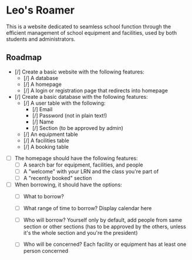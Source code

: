 # Leo's Roamer

This is a website dedicated to seamless school function through the efficient management of school equipment and facilities, used by both students and administrators.

## Roadmap

- [/] Create a basic website with the following features:
  - [/] A database
  - [/] A homepage
  - [/] A login or registration page that redirects into homepage
- [/] Create a basic database with the following features:
  - [/] A user table with the following:
    - [/] Email
    - [/] Password (not in plain text!)
    - [/] Name
    - [/] Section (to be approved by admin)
  - [/] An equipment table
  - [/] A facilities table
  - [/] A booking table
- [ ] The homepage should have the following features:
  - [ ] A search bar for equipment, facilities, and people
  - [ ] A "welcome" with your LRN and the class you're part of
  - [ ] A "recently booked" section
- [ ] When borrowing, it should have the options:
  - [ ] What to borrow?
  - [ ] What range of time to borrow? Display calendar here
  - [ ] Who will borrow? Yourself only by default, add people from same section or other sections (has to be approved by the others, unless it's the whole section and you're the president)
  - [ ] Who will be concerned? Each facility or equipment has at least one person concerned
  
